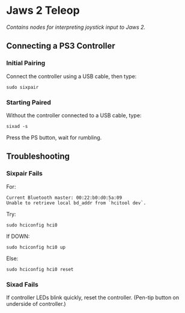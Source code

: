 # Jaws 2 Teleop

*Contains nodes for interpreting joystick input to Jaws 2.*

## Connecting a PS3 Controller

### Initial Pairing

Connect the controller using a USB cable, then type:

    sudo sixpair

### Starting Paired

Without the controller connected to a USB cable, type:

    sixad -s

Press the PS button, wait for rumbling.

## Troubleshooting

### Sixpair Fails

For:

    Current Bluetooth master: 00:22:b0:d0:5a:09
    Unable to retrieve local bd_addr from `hcitool dev`.

Try:

    sudo hciconfig hci0

If DOWN:

    sudo hciconfig hci0 up

Else:

    sudo hciconfig hci0 reset

### Sixad Fails

If controller LEDs blink quickly, reset the controller. (Pen-tip button on underside of controller.)
